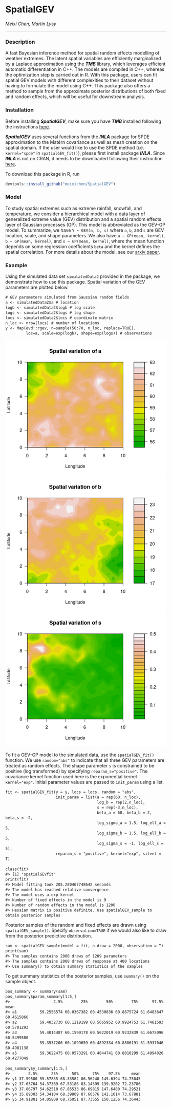 # SpatialGEV

*Meixi Chen, Martin Lysy*

---

### Description

A fast Bayesian inference method for spatial random effects modelling of weather extremes. The latent spatial variables are efficiently marginalized by a Laplace approximation using the [***TMB***](https://github.com/kaskr/adcomp) library, which leverages efficient automatic differentiation in C++. The models are compiled in C++, whereas the optimization step is carried out in R. With this package, users can fit spatial GEV models with different complexities to their dataset without having to formulate the model using C++.  This package also offers a method to sample from the approximate posterior distributions of both fixed and random effects, which will be useful for downstream analysis. 

### Installation

Before installing ***SpatialGEV***, make sure you have ***TMB*** installed following the instructions [here](https://github.com/kaskr/adcomp/wiki/Download). 

***SpatialGEV*** uses several functions from the ***INLA*** package for SPDE approximation to the Matérn covariance as well as mesh creation on the spatial domain. If the user would like to use the SPDE method (i.e. `kernel="spde"` in `spatialGEV_fit()`), please first install package ***INLA***. Since ***INLA*** is not on CRAN, it needs to be downloaded following their instruction [here](https://www.r-inla.org/download-install).

To download this package in R, run 
```r
devtools::install_github("meixichen/SpatialGEV")
```

### Model
To study spatial extremes such as extreme rainfall, snowfall, and temperature, we consider a hierarchical model with a data layer of generalized extreme value (GEV) distribution and a spatial random effects layer of Gaussian processes (GP). This model is abbreviated as the GEV-GP model. To summarize, we have `Y ~ GEV(a, b, s)` where `a`, `b`, and `s` are GEV location, scale, and shape parameters. We also have `a ~ GP(mean, kernel)`, `b ~ GP(mean, kernel)`, and `s ~ GP(mean, kernel)`, where the mean function depends on some regression coefficients `beta` and the kernel defines the spatial correlation. For more details about the model, see our [arxiv paper](https://arxiv.org/abs/2110.07051?context=stat.CO).

### Example
Using the simulated data set `simulatedData2` provided in the package, we demonstrate how to use this package. Spatial variation of the GEV parameters are plotted below.
```
# GEV parameters simulated from Gaussian random fields
a <- simulatedData2$a # location
logb <- simulatedData2$logb # log scale
logs <- simulatedData2$logs # log shape
locs <- simulatedData2$locs # coordinate matrix
n_loc <- nrow(locs) # number of locations
y <- Map(evd::rgev, n=sample(50:70, n_loc, replace=TRUE),
         loc=a, scale=exp(logb), shape=exp(logs)) # observations
```
![a-plot](README_files/figures/a-plot.png)
![b-plot](README_files/figures/b-plot.png)
![s-plot](README_files/figures/s-plot.png)

To fit a GEV-GP model to the simulated data, use the `spatialGEV_fit()` function. We use `random="abs"` to indicate that all three GEV parameters are treated as random effects. The shape parameter `s` is constrained to be positive (log transformed) by specifying `reparam_s="positive"`. The covariance kernel function used here is the exponential kernel `kernel="exp"`. Initial parameter values are passed to `init_param` using a list.
```
fit <- spatialGEV_fit(y = y, locs = locs, random = "abs",
                      init_param = list(a = rep(60, n_loc),
                                        log_b = rep(2,n_loc),
                                        s = rep(-3,n_loc),
                                        beta_a = 60, beta_b = 2, beta_s = -2,
                                        log_sigma_a = 1.5, log_ell_a = 5,
                                        log_sigma_b = 1.5, log_ell_b = 5,
                                        log_sigma_s = -1, log_ell_s = 5),
                      reparam_s = "positive", kernel="exp", silent = T)

class(fit)
#> [1] "spatialGEVfit"
print(fit)
#> Model fitting took 205.280467748642 seconds 
#> The model has reached relative convergence 
#> The model uses a exp kernel 
#> Number of fixed effects in the model is 9 
#> Number of random effects in the model is 1200 
#> Hessian matrix is positive definite. Use spatialGEV_sample to obtain posterior samples
```

Posterior samples of the random and fixed effects are drawn using `spatialGEV_sample()`. Specify `observation=TRUE` if we would also like to draw from the posterior predictive distribution.
```
sam <- spatialGEV_sample(model = fit, n_draw = 2000, observation = T)
print(sam)
#> The samples contains 2000 draws of 1209 parameters 
#> The samples contains 2000 draws of response at 400 locations 
#> Use summary() to obtain summary statistics of the samples
```

To get summary statistics of the posterior samples, use `summary()` on the sample object.
```
pos_summary <- summary(sam)
pos_summary$param_summary[1:5,]
#>                   2.5%        25%        50%        75%      97.5%       mean
#> a1          59.2556574 60.0367382 60.4530836 60.8875724 61.6483647 60.4615866
#> a2          59.4032730 60.1219199 60.5665952 60.9924753 61.7481593 60.5701293
#> a3          59.4014487 60.1590178 60.5622019 60.9232839 61.6675096 60.5499580
#> a4          59.3537206 60.1099659 60.4892334 60.8886191 61.5937046 60.4981138
#> a5          59.3622475 60.0573291 60.4044741 60.8010299 61.4994020 60.4277049

pos_summary$y_summary[1:5,]
#>        2.5%      25%      50%      75%    97.5%     mean
#> y1 37.59580 55.57835 68.33582 86.56240 145.6394 74.75045
#> y2 37.63764 54.37389 67.53186 83.14399 139.9202 72.23786
#> y3 37.86797 54.62510 67.85533 86.69815 147.6480 74.29521
#> y4 35.89303 54.34104 68.39809 87.60576 142.1014 73.67881
#> y5 34.91801 54.05809 68.75051 87.73555 150.1256 74.36443
```
